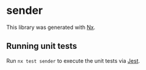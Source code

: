 # sender

This library was generated with [Nx](https://nx.dev).

## Running unit tests

Run `nx test sender` to execute the unit tests via [Jest](https://jestjs.io).
